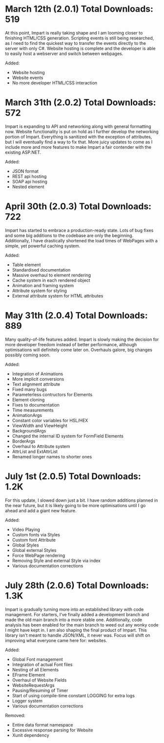 # March 12th (2.0.1) Total Downloads: 519
At this point, Impart is really taking shape and I am looming closer to finishing HTML/CSS generation. Scripting events is still being researched, as I need to find the quickest way to transfer the events directly to the server with only C#. Website hosting is complete and the developer is able to easily host a webserver and switch between webpages.

Added:
<ul>
  	<li>Website hosting</li>
  	<li>Website events</li>
  	<li>No more developer HTML/CSS interaction</li>
</ul>

# March 31th (2.0.2) Total Downloads: 572
Impart is expanding to API and networking along with general formatting now. Website functionality is put on hold as I further develop the networking portion of Impart. Everything is sanitized with the exception of attributes, but I will eventually find a way to fix that. More juicy updates to come as I include more and more features to make Impart a fair contender with the existing ASP.NET.

Added:
<ul>
	<li>JSON format</li>
	<li>REST api hosting</li>
	<li>SOAP api hosting</li>
	<li>Nested element</li>
</ul>

# April 30th (2.0.3) Total Downloads: 722
Impart has started to embrace a production-ready state. Lots of bug fixes and some big additions to the codebase are only the beginning. Additionally, I have drastically shortened the load times of WebPages with a simple, yet powerful caching system.

Added:
<ul>
	<li>Table element</li>
	<li>Standardised documentation</li>
	<li>Massive overhaul to element rendering</li>
	<li>Cache system in each rendered object</li>
	<li>Animation and framing system</li>
	<li>Attribute system for styling</li>
	<li>External attribute system for HTML attributes</li>
</ul>

# May 31th (2.0.4) Total Downloads: 889
Many quality-of-life features added. Impart is slowly making the decision for more developer freedom instead of better performance, although optimisations will definitely come later on. Overhauls galore, big changes possibly coming soon.

Added:
<ul>
	<li>Integration of Animations</li>
	<li>More implicit conversions</li>
	<li>Text alignment attribute</li>
	<li>Fixed many bugs</li>
	<li>Parameterless contructors for Elements</li>
	<li>Element cloning</li>
	<li>Fixes to documentation</li>
	<li>Time measurements</li>
	<li>AnimationArgs</li>
	<li>Constant color variables for HSL/HEX</li>
	<li>ViewWidth and ViewHeight</li>
	<li>BackgroundArgs</li>
	<li>Changed the internal ID system for FormField Elements</li>
	<li>BorderArgs</li>
	<li>Overhaul to Attribute system</li>
	<li>AttrList and ExtAttrList</li>
	<li>Renamed longer names to shorter ones</li>
</ul>

# July 1st (2.0.5) Total Downloads: 1.2K
For this update, I slowed down just a bit. I have random additions planned in the near future, but it is likely going to be more optimisations until I go ahead and add a giant new feature.

Added:
<ul>
	<li>Video Playing</li>
	<li>Custom fonts via Styles</li>
	<li>Custom font Attribute</li>
	<li>Global Styles</li>
	<li>Global external Styles</li>
	<li>Force WebPage rendering</li>
	<li>Removing Style and external Style via index</li>
	<li>Various documentation corrections</li>
</ul>

# July 28th (2.0.6) Total Downloads: 1.3K
Impart is gradually turning more into an established library with code management. For starters, I've finally added a development branch and made the old main branch into a more stable one. Additionally, code analysis has been enabled for the main branch to weed out any wonky code I might have kept in. I am also shaping the final product of Impart. This library isn't meant to handle JSON/XML, it never was. Focus will shift on improving what everyone came here for: websites.

Added:
<ul>
	<li>Global Font management</li>
	<li>Integration of actual Font files</li>
	<li>Nesting of all Elements</li>
	<li>EFrame Element</li>
	<li>Overhaul of Website Fields</li>
	<li>WebsiteRequestArgs</li>
	<li>Pausing/Resuming of Timer</li>
	<li>Start of using compile-time constant LOGGING for extra logs</li>
	<li>Logger system</li>
	<li>Various documentation corrections</li>
</ul>

Removed:
<ul>
	<li>Entire data format namespace</li>
	<li>Excessive response parsing for Website</li>
	<li>Xunit dependency</li>
</ul>
